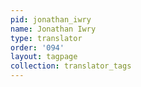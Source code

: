 ```yaml
---
pid: jonathan_iwry
name: Jonathan Iwry
type: translator
order: '094'
layout: tagpage
collection: translator_tags
---
```

